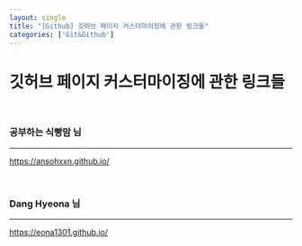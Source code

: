 ```yaml
---
layout: single
title: "[Github] 깃허브 페이지 커스터마이징에 관한 링크들"
categories: ['Git&Github']
---
```


# 깃허브 페이지 커스터마이징에 관한 링크들



<br>

### 공부하는 식빵맘 님

---

https://ansohxxn.github.io/

<br>

### Dang Hyeona 님

---

https://eona1301.github.io/